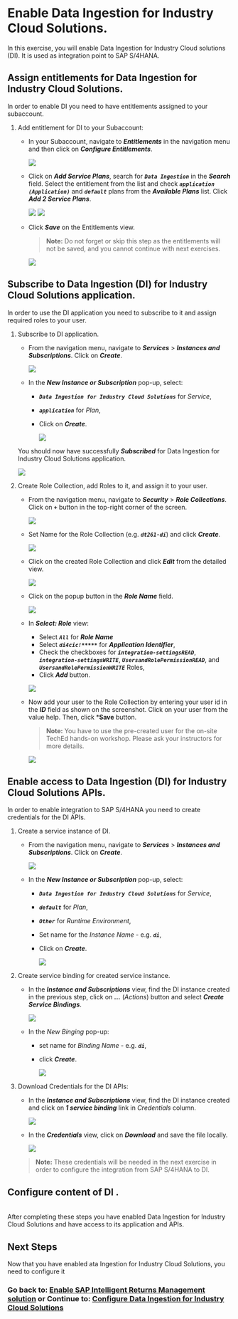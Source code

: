 # Enable Data Ingestion for Industry Cloud Solutions.

In this exercise, you will enable Data Ingestion for Industry Cloud solutions (DI). It is used as integration point to SAP S/4HANA.

## Assign entitlements for Data Ingestion for Industry Cloud Solutions.

In order to enable DI you need to have entitlements assigned to your subaccount.

1. Add entitlement for DI to your Subaccount:

   - In your Subaccount, navigate to  ***Entitlements*** in the navigation menu and then click on ***Configure Entitlements***.
            
      ![](/exercises/ex1/images/19.png)

   - Click on ***Add Service Plans***, search for ***`Data Ingestion`*** in the ***Search*** field. Select the entitlement from the list and check ***`application (Application)`*** and ***`default`*** plans from the ***Available Plans*** list. Click ***Add 2 Service Plans***.
      
      ![](/exercises/ex1/images/20.png)
      ![](/exercises/ex1/images/21.png)

   - Click ***Save*** on the Entitlements view.
      > **Note:** Do not forget or skip this step as the entitlements will not be saved, and you cannot continue with next exercises. 
      
      ![](/exercises/ex1/images/22.png)

## Subscribe to Data Ingestion (DI) for Industry Cloud Solutions application.
In order to use the DI application you need to subscribe to it and assign required roles to your user.

1. Subscribe to DI application.

   - From the navigation menu, navigate to ***Services*** > ***Instances and Subscriptions***. Click on ***Create***.

      ![](/exercises/ex1/images/23.png)

   - In the ***New Instance or Subscription*** pop-up, select:
     - ***`Data Ingestion for Industry Cloud Solutions`*** for *Service*,
     - ***`application`*** for *Plan*,
     - Click on ***Create***.

        ![](/exercises/ex1/images/24.png)

    You should now have successfully ***Subscribed*** for Data Ingestion for Industry Cloud Solutions application.

      ![](/exercises/ex1/images/25.png)

2. Create Role Collection, add Roles to it, and assign it to your user.
   - From the navigation menu, navigate to ***Security*** > ***Role Collections***. Click on ***`+`*** button in the top-right corner of the screen.

      ![](/exercises/ex1/images/26.png)
  
   - Set Name for the Role Collection (e.g. ***`dt261-di`***) and click ***Create***.

      ![](/exercises/ex1/images/27.png)
   
   - Click on the created Role Collection and click ***Edit*** from the detailed view.

      ![](/exercises/ex1/images/28.png)

   - Click on the popup button in the ***Role Name*** field.

      ![](/exercises/ex1/images/29.png)

   - In ***Select: Role*** view:
     - Select ***`All`*** for ***Role Name***
     - Select ***`di4cic!*****`*** for ***Application Identifier***, 
     - Check the checkboxes for ***`integration-settingsREAD`***, ***`integration-settingsWRITE`***, ***`UsersandRolePermissionREAD`***, and ***`UsersandRolePermissionWRITE`*** Roles,
     - Click ***Add*** button.

      ![](/exercises/ex1/images/30.png)
   
   - Now add your user to the Role Collection by entering your user id in the ***ID*** field as shown on the screenshot. Click on your user from the value help. Then, click ***Save** button.

      > **Note:** You have to use the pre-created user for the on-site TechEd hands-on workshop. Please ask your instructors for more details.  

      ![](/exercises/ex1/images/31.png)

## Enable access to Data Ingestion (DI) for Industry Cloud Solutions APIs.
In order to enable integration to SAP S/4HANA you need to create credentials for the DI APIs.

1. Create a service instance of DI.

   - From the navigation menu, navigate to ***Services*** > ***Instances and Subscriptions***. Click on ***Create***.

      ![](/exercises/ex1/images/32.png)

   - In the ***New Instance or Subscription*** pop-up, select:
     - ***`Data Ingestion for Industry Cloud Solutions`*** for *Service*,
     - ***`default`*** for *Plan*,
     - ***`Other`*** for *Runtime Environment*,
     - Set name for the *Instance Name* - e.g. ***`di`***,
     - Click on ***Create***.

        ![](/exercises/ex1/images/33.png)

2. Create service binding for created service instance.

   - In the ***Instance and Subscriptions*** view, find the DI instance created in the previous step, click on ***...*** (*Actions*) button and select ***Create Service Bindings***.

      ![](/exercises/ex1/images/34.png)

   - In the *New Binging* pop-up:
       - set name for *Binding Name* - e.g. ***`di`***, 
       - click ***Create***.
         
         ![](/exercises/ex1/images/35.png)

3. Download Credentials for the DI APIs:
   
   - In the ***Instance and Subscriptions*** view, find the DI instance created and click on  ***1 service binding*** link in *Credentials* column.
      
      ![](/exercises/ex1/images/36.png)
   
   - In the ***Credentials*** view, click on ***Download*** and save the file locally.
      
      ![](/exercises/ex1/images/37.png)
   
   > **Note:** These credentials will be needed in the next exercise in order to configure the integration from SAP S/4HANA to DI.

## Configure content of DI .
[//]: # (TO DO)

<br>After completing these steps you have enabled Data Ingestion for Industry Cloud Solutions and have access to its application and APIs.

## Next Steps

Now that you have enabled ata Ingestion for Industry Cloud Solutions, you need to configure it
<br>
### Go back to: [**Enable SAP Intelligent Returns Management solution**](../ex0/README.md) or Continue to: [**Configure Data Ingestion for Industry Cloud Solutions**](../ex2/README.md)